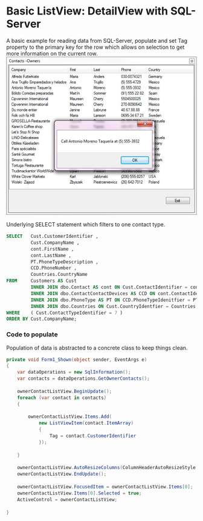 ﻿# Basic ListView: DetailView with SQL-Server

A basic example for reading data from SQL-Server, populate and set Tag property to the primary key for the row which allows on selection to get more information on the current row.
![Image](assets/F1.jpg)

Underlying SELECT statement which filters to one contact type.
```sql
SELECT   Cust.CustomerIdentifier ,
         Cust.CompanyName ,
         cont.FirstName ,
         cont.LastName ,
         PT.PhoneTypeDescription ,
         CCD.PhoneNumber ,
         Countries.CountryName
FROM     Customers AS Cust
         INNER JOIN dbo.Contact AS cont ON Cust.ContactIdentifier = cont.ContactIdentifier
         INNER JOIN dbo.ContactContactDevices AS CCD ON cont.ContactIdentifier = CCD.ContactIdentifier
         INNER JOIN dbo.PhoneType AS PT ON CCD.PhoneTypeIdenitfier = PT.PhoneTypeIdenitfier
         INNER JOIN dbo.Countries ON Cust.CountryIdentfier = Countries.id
WHERE    ( Cust.ContactTypeIdentifier = 7 )
ORDER BY Cust.CompanyName;
```
### Code to populate

Population of data is abstracted to a concrete class to keep things clean.

```csharp
private void Form1_Shown(object sender, EventArgs e)
{
    var dataOperations = new SqlInformation();
    var contacts = dataOperations.GetOwnerContacts();

    ownerContactListView.BeginUpdate();
    foreach (var contact in contacts)
    {

        ownerContactListView.Items.Add(
            new ListViewItem(contact.ItemArray)
            {
                Tag = contact.CustomerIdentifier
            });

    }

    ownerContactListView.AutoResizeColumns(ColumnHeaderAutoResizeStyle.HeaderSize);
    ownerContactListView.EndUpdate();

    ownerContactListView.FocusedItem = ownerContactListView.Items[0];
    ownerContactListView.Items[0].Selected = true;
    ActiveControl = ownerContactListView;

}
```
